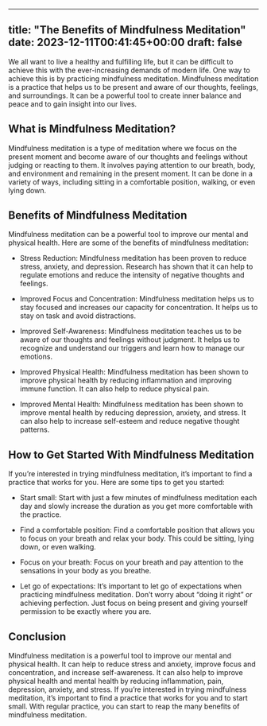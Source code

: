 
---
title: "The Benefits of Mindfulness Meditation"
date: 2023-12-11T00:41:45+00:00
draft: false
---

We all want to live a healthy and fulfilling life, but it can be difficult to achieve this with the ever-increasing demands of modern life. One way to achieve this is by practicing mindfulness meditation. Mindfulness meditation is a practice that helps us to be present and aware of our thoughts, feelings, and surroundings. It can be a powerful tool to create inner balance and peace and to gain insight into our lives.

## What is Mindfulness Meditation?

Mindfulness meditation is a type of meditation where we focus on the present moment and become aware of our thoughts and feelings without judging or reacting to them. It involves paying attention to our breath, body, and environment and remaining in the present moment. It can be done in a variety of ways, including sitting in a comfortable position, walking, or even lying down.

## Benefits of Mindfulness Meditation

Mindfulness meditation can be a powerful tool to improve our mental and physical health. Here are some of the benefits of mindfulness meditation:

- Stress Reduction: Mindfulness meditation has been proven to reduce stress, anxiety, and depression. Research has shown that it can help to regulate emotions and reduce the intensity of negative thoughts and feelings. 

- Improved Focus and Concentration: Mindfulness meditation helps us to stay focused and increases our capacity for concentration. It helps us to stay on task and avoid distractions. 

- Improved Self-Awareness: Mindfulness meditation teaches us to be aware of our thoughts and feelings without judgment. It helps us to recognize and understand our triggers and learn how to manage our emotions.

- Improved Physical Health: Mindfulness meditation has been shown to improve physical health by reducing inflammation and improving immune function. It can also help to reduce physical pain.

- Improved Mental Health: Mindfulness meditation has been shown to improve mental health by reducing depression, anxiety, and stress. It can also help to increase self-esteem and reduce negative thought patterns. 

## How to Get Started With Mindfulness Meditation

If you’re interested in trying mindfulness meditation, it’s important to find a practice that works for you. Here are some tips to get you started: 

- Start small: Start with just a few minutes of mindfulness meditation each day and slowly increase the duration as you get more comfortable with the practice. 

- Find a comfortable position: Find a comfortable position that allows you to focus on your breath and relax your body. This could be sitting, lying down, or even walking. 

- Focus on your breath: Focus on your breath and pay attention to the sensations in your body as you breathe. 

- Let go of expectations: It’s important to let go of expectations when practicing mindfulness meditation. Don’t worry about “doing it right” or achieving perfection. Just focus on being present and giving yourself permission to be exactly where you are.

## Conclusion

Mindfulness meditation is a powerful tool to improve our mental and physical health. It can help to reduce stress and anxiety, improve focus and concentration, and increase self-awareness. It can also help to improve physical health and mental health by reducing inflammation, pain, depression, anxiety, and stress. If you’re interested in trying mindfulness meditation, it’s important to find a practice that works for you and to start small. With regular practice, you can start to reap the many benefits of mindfulness meditation.